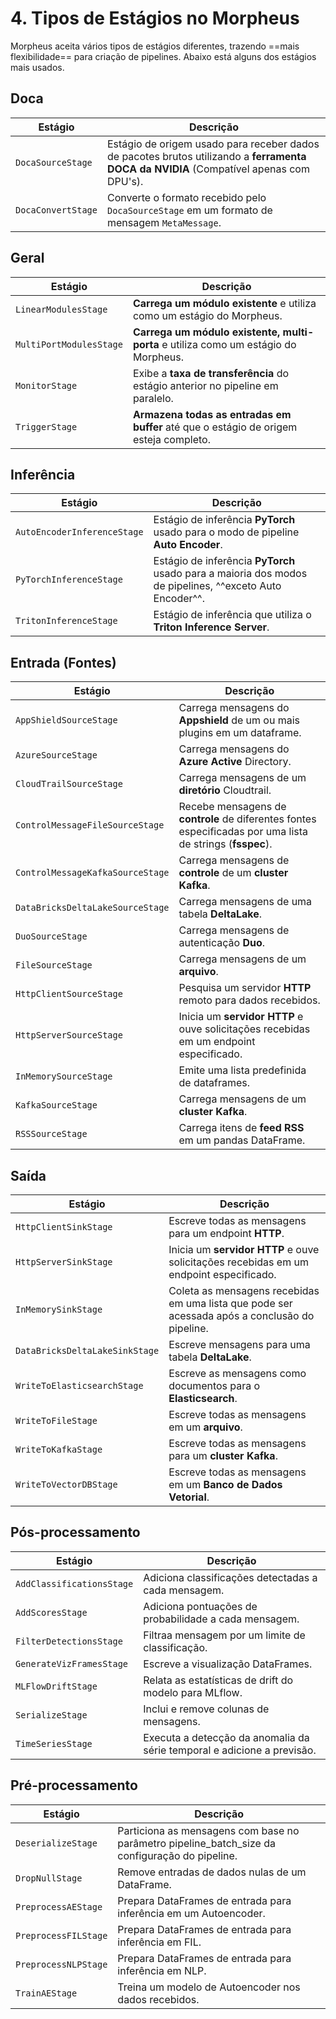 # 4. Tipos de Estágios no Morpheus

Morpheus aceita vários tipos de estágios diferentes, trazendo ==mais flexibilidade== para criação de pipelines.
Abaixo está alguns dos estágios mais usados.

## Doca

| **Estágio**        | **Descrição**                                                                                                                          |
| ------------------ | -------------------------------------------------------------------------------------------------------------------------------------- |
| `DocaSourceStage`  | Estágio de origem usado para receber dados de pacotes brutos utilizando a **ferramenta DOCA da NVIDIA** (Compatível apenas com DPU's). |
| `DocaConvertStage` | Converte o formato recebido pelo `DocaSourceStage` em um formato de mensagem `MetaMessage`.                                            |

## Geral

| **Estágio**             | **Descrição**                                                                         |
| ----------------------- | ------------------------------------------------------------------------------------- |
| `LinearModulesStage`    | **Carrega um módulo existente** e utiliza como um estágio do Morpheus.                |
| `MultiPortModulesStage` | **Carrega um módulo existente, multi-porta** e utiliza como um estágio do Morpheus.   |
| `MonitorStage`          | Exibe a **taxa de transferência** do estágio anterior no pipeline em paralelo.        |
| `TriggerStage`          | **Armazena todas as entradas em buffer** até que o estágio de origem esteja completo. |

## Inferência

| **Estágio**                 | **Descrição**                                                                                           |
| --------------------------- | ------------------------------------------------------------------------------------------------------- |
| `AutoEncoderInferenceStage` | Estágio de inferência **PyTorch** usado para o modo de pipeline **Auto Encoder**.                       |
| `PyTorchInferenceStage`     | Estágio de inferência **PyTorch** usado para a maioria dos modos de pipelines, ^^exceto Auto Encoder^^. |
| `TritonInferenceStage`      | Estágio de inferência que utiliza o **Triton Inference Server**.                                        |

## Entrada (Fontes)

| **Estágio**                      | **Descrição**                                                                                              |
| -------------------------------- | ---------------------------------------------------------------------------------------------------------- |
| `AppShieldSourceStage`           | Carrega mensagens do **Appshield** de um ou mais plugins em um dataframe.                                  |
| `AzureSourceStage`               | Carrega mensagens do **Azure Active** Directory.                                                           |
| `CloudTrailSourceStage`          | Carrega mensagens de um **diretório** Cloudtrail.                                                          |
| `ControlMessageFileSourceStage`  | Recebe mensagens de **controle** de diferentes fontes especificadas por uma lista de strings (**fsspec**). |
| `ControlMessageKafkaSourceStage` | Carrega mensagens de **controle** de um **cluster Kafka**.                                                 |
| `DataBricksDeltaLakeSourceStage` | Carrega mensagens de uma tabela **DeltaLake**.                                                             |
| `DuoSourceStage`                 | Carrega mensagens de autenticação **Duo**.                                                                 |
| `FileSourceStage`                | Carrega mensagens de um **arquivo**.                                                                       |
| `HttpClientSourceStage`          | Pesquisa um servidor **HTTP** remoto para dados recebidos.                                                 |
| `HttpServerSourceStage`          | Inicia um **servidor HTTP** e ouve solicitações recebidas em um endpoint especificado.                     |
| `InMemorySourceStage`            | Emite uma lista predefinida de dataframes.                                                                 |
| `KafkaSourceStage`               | Carrega mensagens de um **cluster Kafka**.                                                                 |
| `RSSSourceStage`                 | Carrega itens de **feed RSS** em um pandas DataFrame.                                                      |

## Saída

| **Estágio**                    | **Descrição**                                                                                  |
| ------------------------------ | ---------------------------------------------------------------------------------------------- |
| `HttpClientSinkStage`          | Escreve todas as mensagens para um endpoint **HTTP**.                                          |
| `HttpServerSinkStage`          | Inicia um **servidor HTTP** e ouve solicitações recebidas em um endpoint especificado.         |
| `InMemorySinkStage`            | Coleta as mensagens recebidas em uma lista que pode ser acessada após a conclusão do pipeline. |
| `DataBricksDeltaLakeSinkStage` | Escreve mensagens para uma tabela **DeltaLake**.                                               |
| `WriteToElasticsearchStage`    | Escreve as mensagens como documentos para o **Elasticsearch**.                                 |
| `WriteToFileStage`             | Escreve todas as mensagens em um **arquivo**.                                                  |
| `WriteToKafkaStage`            | Escreve todas as mensagens para um **cluster Kafka**.                                          |
| `WriteToVectorDBStage`         | Escreve todas as mensagens em um **Banco de Dados Vetorial**.                                  |

## Pós-processamento

| **Estágio**               | **Descrição**                                                           |
| ------------------------- | ----------------------------------------------------------------------- |
| `AddClassificationsStage` | Adiciona classificações detectadas a cada mensagem.                     |
| `AddScoresStage`          | Adiciona pontuações de probabilidade a cada mensagem.                   |
| `FilterDetectionsStage`   | Filtraa mensagem por um limite de classificação.                        |
| `GenerateVizFramesStage`  | Escreve a visualização DataFrames.                                      |
| `MLFlowDriftStage`        | Relata as estatísticas de drift do modelo para MLflow.                  |
| `SerializeStage`          | Inclui e remove colunas de mensagens.                                   |
| `TimeSeriesStage`         | Executa a detecção da anomalia da série temporal e adicione a previsão. |

## Pré-processamento

| **Estágio**          | **Descrição**                                                                                  |
| -------------------- | ---------------------------------------------------------------------------------------------- |
| `DeserializeStage`   | Particiona as mensagens com base no parâmetro pipeline_batch_size da configuração do pipeline. |
| `DropNullStage`      | Remove entradas de dados nulas de um DataFrame.                                                |
| `PreprocessAEStage`  | Prepara DataFrames de entrada para inferência em um Autoencoder.                               |
| `PreprocessFILStage` | Prepara DataFrames de entrada para inferência em FIL.                                          |
| `PreprocessNLPStage` | Prepara DataFrames de entrada para inferência em NLP.                                          |
| `TrainAEStage`       | Treina um modelo de Autoencoder nos dados recebidos.                                           |
